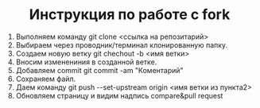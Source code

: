 <h1 align="center"> Инструкция по работе с fork </h1>

1. Выполняем команду git clone <ссылка на репозитарий>
2. Выбираем через проводник/терминал клонированную папку.
3. Создаем новую ветку git chechout -b <имя ветки> 
4. Вносим изменениния в созданной ветке.
5. Добавляем commit git commit -am "Коментарий"
6. Сохраняем файл.
7. Даем команду git push --set-upstream origin <имя ветки из пункта2>
8. Обновляем страницу и видим надпись compare&pull request